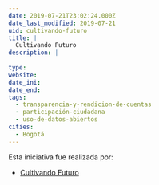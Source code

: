 ```yaml
---
date: 2019-07-21T23:02:24.000Z
date_last_modified: 2019-07-21
uid: cultivando-futuro
title: |
  Cultivando Futuro
description: |
  
type: 
website: 
date_ini: 
date_end: 
tags:
  - transparencia-y-rendicion-de-cuentas
  - participación-ciudadana
  - uso-de-datos-abiertos
cities: 
  - Bogotá
---
```


Esta iniciativa fue realizada por:

- [Cultivando Futuro](/organizaciones/cultivando-futuro)
